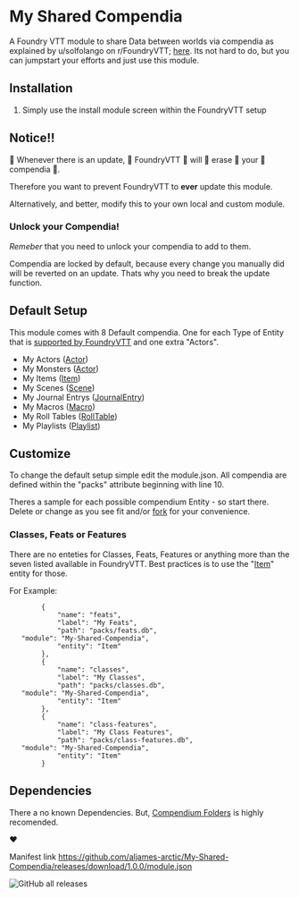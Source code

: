 # My Shared Compendia
A Foundry VTT module to share Data between worlds via compendia as explained by u/solfolango on r/FoundryVTT; [here](https://www.reddit.com/r/FoundryVTT/comments/fvw3c7/how_to_create_a_tiny_module_for_shared_content/ "here").
Its not hard to do, but you can jumpstart your efforts and just use this module.

## Installation
1.  Simply use the install module screen within the FoundryVTT setup 

## Notice!!
🚨 Whenever there is an update,  👏 FoundryVTT  👏 will  👏 erase  👏 your  👏 compendia 👏.

Therefore you want to prevent FoundryVTT to **ever** update this module.
 
Alternatively, and better, modify this to your own local and custom module. 

### Unlock your Compendia!

*Remeber*   that you need to unlock your compendia to add to them.  

Compendia are locked by default, because every change you manually did will be reverted on an update. Thats why you need to break the update function. 


## Default Setup
This module comes with 8 Default compendia. One for each Type of Entity that is [supported by FoundryVTT](https://foundryvtt.com/article/compendium/ "supported by FoundryVTT") and one extra "Actors".
- My Actors ([Actor](https://foundryvtt.com/api/Actor.html "Actor"))
- My Monsters ([Actor](https://foundryvtt.com/api/Actor.html "Actor"))
- My Items ([Item](https://foundryvtt.com/api/Item.html "Item"))
- My Scenes ([Scene](https://foundryvtt.com/api/Scene.html "Scene"))
- My Journal Entrys ([JournalEntry](https://foundryvtt.com/api/JournalEntry.html "JournalEntry"))
- My Macros ([Macro](https://foundryvtt.com/api/Macro.html "Macro"))
- My Roll Tables ([RollTable](https://foundryvtt.com/api/RollTable.html "RollTable"))
- My Playlists ([Playlist](https://foundryvtt.com/api/Playlist.html "Playlist"))

## Customize
To change the default setup simple edit the module.json. All compendia are defined within the "packs" attribute beginning with line 10. 

Theres a sample for each possible compendium Entity - so start there.
Delete or change as you see fit and/or [fork](https://github.com/user/repository/fork) for your convenience.


### Classes, Feats or Features
There are no enteties for Classes, Feats, Features or anything more than the seven listed available in FoundryVTT. Best practices is to use the "[Item](https://foundryvtt.com/api/Item.html "Item")"  entity for those.

For Example:

    		{
    			"name": "feats",
    			"label": "My Feats",
    			"path": "packs/feats.db",
       "module": "My-Shared-Compendia",
    			"entity": "Item"
    		},
    		{
    			"name": "classes",
    			"label": "My Classes",
    			"path": "packs/classes.db",
       "module": "My-Shared-Compendia",
    			"entity": "Item"
    		},
    		{
    			"name": "class-features",
    			"label": "My Class Features",
    			"path": "packs/class-features.db",
       "module": "My-Shared-Compendia",
    			"entity": "Item"
    		}



## Dependencies
There a no known Dependencies.
But, [Compendium Folders](https://github.com/earlSt1/vtt-compendium-folders "Compendium Folders") is highly recomended.

❤

Manifest link
https://github.com/aljames-arctic/My-Shared-Compendia/releases/download/1.0.0/module.json

<img alt="GitHub all releases" src="https://img.shields.io/github/downloads/stschoelzel/My-Shared-Compendia/total">

